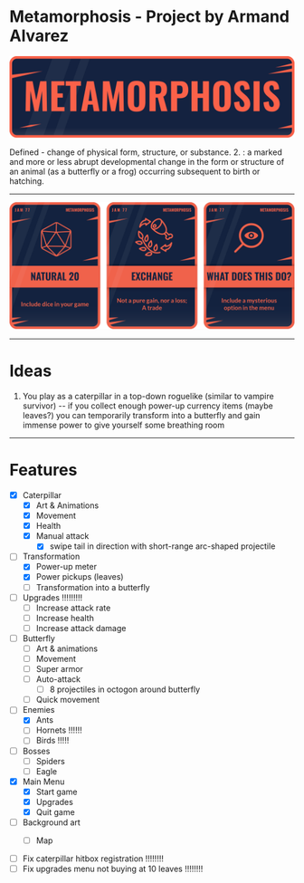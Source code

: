 # Metamorphosis - Project by Armand Alvarez

![alt text](assets/LSl1Z0.png)

Defined - change of physical form, structure, or substance. 2. : a marked and more or less abrupt developmental change in the form or structure of an animal (as a butterfly or a frog) occurring subsequent to birth or hatching.

---

![alt text](assets/Uk66mA.png)

---

# Ideas

1) You play as a caterpillar in a top-down roguelike (similar to vampire survivor) -- if you collect enough power-up currency items (maybe leaves?) you can temporarily transform into a butterfly and gain immense power to give yourself some breathing room 

---

# Features



- [x] Caterpillar
  - [x] Art & Animations 
  - [x] Movement 
  - [x] Health
  - [x] Manual attack
    - [x] swipe tail in direction with short-range arc-shaped projectile
- [ ] Transformation
  - [x] Power-up meter
  - [x] Power pickups (leaves)
  - [ ] Transformation into a butterfly
- [ ] Upgrades !!!!!!!!!
  - [ ] Increase attack rate
  - [ ] Increase health
  - [ ] Increase attack damage 
- [ ] Butterfly
  - [ ] Art & animations
  - [ ] Movement
  - [ ] Super armor
  - [ ] Auto-attack
    - [ ] 8 projectiles in octogon around butterfly
  - [ ] Quick movement 
- [ ] Enemies
  - [x] Ants
  - [ ] Hornets !!!!!!
  - [ ] Birds  !!!!!
- [ ] Bosses
  - [ ] Spiders
  - [ ] Eagle
- [x] Main Menu 
  - [x] Start game
  - [x] Upgrades
  - [x] Quit game
- [ ] Background art 
  - [ ] Map


- [ ] Fix caterpillar hitbox registration !!!!!!!!
- [ ] Fix upgrades menu not buying at 10 leaves !!!!!!!!